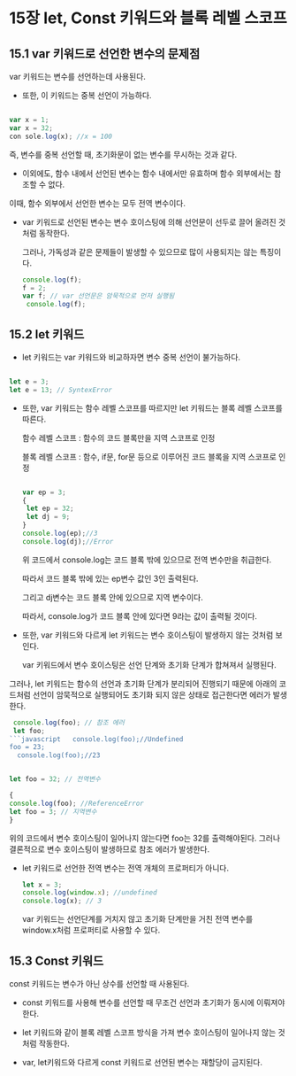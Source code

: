 # 15장 let, Const 키워드와 블록 레벨 스코프
## 15.1 var 키워드로 선언한 변수의 문제점

var 키워드는 변수를 선언하는데 사용된다.

- 또한, 이 키워드는 중복 선언이 가능하다.

```javascript

var x = 1;
var x = 32;
con sole.log(x); //x = 100

```
즉, 변수를 중복 선언할 때, 초기화문이 없는 변수를 무시하는 것과 같다.

- 이외에도, 함수 내에서 선언된 변수는 함수 내에서만 유효하며 함수 외부에서는 참조할 수 없다.

이때, 함수 외부에서 선언한 변수는 모두 전역 변수이다.

- var 키워드로 선언된 변수는 변수 호이스팅에 의해 선언문이 선두로 끌어 올려진 것처럼 동작한다.

  그러나, 가독성과 같은 문제들이 발생할 수 있으므로 많이 사용되지는 않는 특징이다.

  ```javascript
  console.log(f);
  f = 2;
  var f; // var 선언문은 암묵적으로 먼저 실행됨
   console.log(f);
   ```

## 15.2 let 키워드

- let 키워드는 var 키워드와 비교하자면 변수 중복 선언이 불가능하다.

```javascript

let e = 3;
let e = 13; // SyntexError

```

- 또한, var 키워드는 함수 레벨 스코프를 따르지만 let 키워드는 블록 레벨 스코프를 따른다.

  함수 레벨 스코프 : 함수의 코드 블록만을 지역 스코프로 인정

  블록 레벨 스코프 : 함수, if문, for문 등으로 이루어진 코드 블록을 지역 스코프로 인정

  ```javascript

  var ep = 3;
  {
   let ep = 32;
   let dj = 9;
  }
  console.log(ep);//3
  console.log(dj);//Error

  ```
  위 코드에서 console.log는 코드 블록 밖에 있으므로 전역 변수만을 취급한다.

   따라서 코드 블록 밖에 있는 ep변수 값인 3인 출력된다.

  그리고 dj변수는 코드 블록 안에 있으므로 지역 변수이다.

  따라서, console.log가 코드 블록 안에 있다면 9라는 값이 출력될 것이다.

 - 또한, var 키워드와 다르게 let 키워드는 변수 호이스팅이 발생하지 않는 것처럼 보인다.

   var 키워드에서 변수 호이스팅은 선언 단계와 초기화 단계가 합쳐져서 실행된다.
 
 그러나, let 키워드는 함수의 선언과 초기화 단계가 분리되어 진행되기 때문에 아래의 코드처럼 선언이 암묵적으로 실행되어도 초기화 되지 않은 상태로 접근한다면 에러가 발생한다.

  ```javascript
   console.log(foo); // 참조 에러
   let foo;
```javascript   console.log(foo);//Undefined
  foo = 23;
    console.log(foo);//23
   ```

```javascript

let foo = 32; // 전역변수

{
console.log(foo); //ReferenceError
let foo = 3; // 지역변수
}

```
위의 코드에서 변수 호이스팅이 일어나지 않는다면 foo는 32를 출력해야된다. 그러나 결론적으로 변수 호이스팅이 발생하므로 참조 에러가 발생한다.

- let 키워드로 선언한 전역 변수는 전역 개체의 프로퍼티가 아니다.

  ```javascript
  let x = 3;
  console.log(window.x); //undefined
  console.log(x); // 3
  ```

  var 키워드는 선언단계를 거치지 않고 초기화 단계만을 거친 전역 변수를 window.x처럼 프로퍼티로 사용할 수 있다. 

 ## 15.3 Const 키워드

 const 키워드는 변수가 아닌 상수를 선언할 때 사용된다.

 - const 키워드를 사용해 변수를 선언할 때 무조건 선언과 초기화가 동시에 이뤄져야한다.

- let 키워드와 같이 블록 레벨 스코프 방식을 가져 변수 호이스팅이 일어나지 않는 것처럼 작동한다.

- var, let키워드와 다르게 const 키워드로 선언된 변수는 재할당이 금지된다.
  
    
